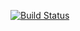 [![Build Status](https://travis-ci.org/devinjunanto/cse110lab5.svg?branch=master)](https://travis-ci.org/devinjunanto/cse110lab5)
